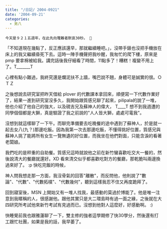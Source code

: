 ```yaml
---
title: "/日記/ 2004-0921"
date: '2004-09-21'
categories:
  - 男八
---
```


```
今天是９２１五週年，在此先向罹難者默哀30秒。 🙏
```

「不知道現在幾點了，反正應該還早，那就繼續睡吧。」，沒帶手錶也沒把手機放在床上的我又繼續昏死下去。這時一陣手機聲把我吵醒，我匆忙的爬下樓，原來是 pmp 要拿棉被給我。講完話後我仔細看了時間，11點多了！糟糕！複變不用上了。T_______T

心裡有點小難過，我終究還是爛泥扶不上牆，嘴巴說不翹，身體可是誠實的很。ＯＴＺ

之後想說去研究室把昨天借給 plover 的代數課本拿回來，順便寫一下代數作業好了，結果一進到研究室沒多久，我開始跟質感兄聊了起來，pilipala的說了一堆，他也介紹了他自己的強大，以及硯吉兄及蘇神人的偉大， T____T 想不到我週遭的同學個個都是大獅，真是驗證了我之前說的"人人皆大獅，處處可電我"。

沒想到就這樣聊了一下午。而聊完準備要去吃晚餐的途中遇到了蘇神人，於是就一起去女八(九？)那邊吃飯。因為我第一次去那邊吃飯，不懂得挑好位置，質感兄與蘇神人挑了能將所有女生一覽無遺的好位置，而我坐在他們對面，只能含淚的看著老闆娘。

我們吃的是秤重的自助餐。質感兄這時就說他之前在新竹蠻喜歡吃交大一餐的，然後說清大的餐廳就還好。XD 看來清交似乎都喜歡吃對方的餐廳，那乾脆叫兩邊換過來好了。 :p 快吃完飯的時候，

神人問我想走那一方面，我沒骨氣的回答"離散"，而反問他，他則說了"數論"、"代數"、"代數拓樸"、"代數幾何"，聽到這樣我忍不住又再度跪拜了。

回到寢室後，MSN 上開始又有一堆人找我，最感動的莫過於博能了。他是唯一注意到我暱稱的人，很感謝他。跟他其實只是大二環島時有過一面之緣，之後就在大四研究所考試他來新竹考試有見過而已。沒想到他對人這麼好，好感動啊。 :) 

快睡覺前我也跟雅蓮聊了一下，雙主修的強者這學期修了快30學分，然後還有打工跟忙社團，如果是我的話，我早萎了。